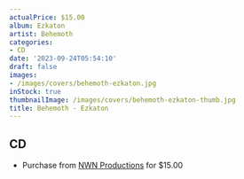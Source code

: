 ```yaml
---
actualPrice: $15.00
album: Ezkaton
artist: Behemoth
categories:
- CD
date: '2023-09-24T05:54:10'
draft: false
images:
- /images/covers/behemoth-ezkaton.jpg
inStock: true
thumbnailImage: /images/covers/behemoth-ezkaton-thumb.jpg
title: Behemoth - Ezkaton
---
```


## CD
* Purchase from [NWN Productions](http://shop.nwnprod.com/index.php?route=product/product&path=93&product_id=19943&sort=pd.name&order=ASC) for $15.00
